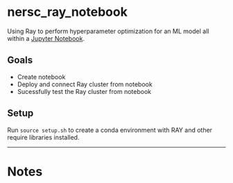 # nersc_ray_notebook
Using Ray to perform hyperparameter optimization for an ML model all within a [Jupyter Notebook](example_notebook.ipynb).

## Goals

- Create notebook
- Deploy and connect Ray cluster from notebook
- Sucessfully test the Ray cluster from notebook


## Setup
Run `source setup.sh` to create a conda environment with RAY and other require libraries installed.


---

# Notes
